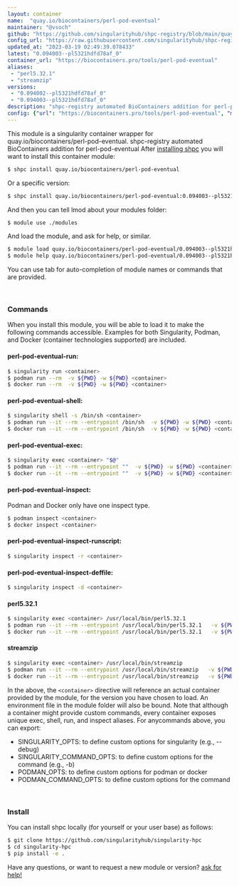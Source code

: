 ```yaml
---
layout: container
name:  "quay.io/biocontainers/perl-pod-eventual"
maintainer: "@vsoch"
github: "https://github.com/singularityhub/shpc-registry/blob/main/quay.io/biocontainers/perl-pod-eventual/container.yaml"
config_url: "https://raw.githubusercontent.com/singularityhub/shpc-registry/main/quay.io/biocontainers/perl-pod-eventual/container.yaml"
updated_at: "2023-03-19 02:49:39.078433"
latest: "0.094003--pl5321hdfd78af_0"
container_url: "https://biocontainers.pro/tools/perl-pod-eventual"
aliases:
 - "perl5.32.1"
 - "streamzip"
versions:
 - "0.094002--pl5321hdfd78af_0"
 - "0.094003--pl5321hdfd78af_0"
description: "shpc-registry automated BioContainers addition for perl-pod-eventual"
config: {"url": "https://biocontainers.pro/tools/perl-pod-eventual", "maintainer": "@vsoch", "description": "shpc-registry automated BioContainers addition for perl-pod-eventual", "latest": {"0.094003--pl5321hdfd78af_0": "sha256:666c73d04261a444d1c687cb08c6d350d005376e1b8bf32343b3758682c96deb"}, "tags": {"0.094002--pl5321hdfd78af_0": "sha256:09deb30d169b1bb3656c42b158c8c7aef0163a3ab3db38d64ad9118973e2ca6f", "0.094003--pl5321hdfd78af_0": "sha256:666c73d04261a444d1c687cb08c6d350d005376e1b8bf32343b3758682c96deb"}, "docker": "quay.io/biocontainers/perl-pod-eventual", "aliases": {"perl5.32.1": "/usr/local/bin/perl5.32.1", "streamzip": "/usr/local/bin/streamzip"}}
---
```


This module is a singularity container wrapper for quay.io/biocontainers/perl-pod-eventual.
shpc-registry automated BioContainers addition for perl-pod-eventual
After [installing shpc](#install) you will want to install this container module:


```bash
$ shpc install quay.io/biocontainers/perl-pod-eventual
```

Or a specific version:

```bash
$ shpc install quay.io/biocontainers/perl-pod-eventual:0.094003--pl5321hdfd78af_0
```

And then you can tell lmod about your modules folder:

```bash
$ module use ./modules
```

And load the module, and ask for help, or similar.

```bash
$ module load quay.io/biocontainers/perl-pod-eventual/0.094003--pl5321hdfd78af_0
$ module help quay.io/biocontainers/perl-pod-eventual/0.094003--pl5321hdfd78af_0
```

You can use tab for auto-completion of module names or commands that are provided.

<br>

### Commands

When you install this module, you will be able to load it to make the following commands accessible.
Examples for both Singularity, Podman, and Docker (container technologies supported) are included.

#### perl-pod-eventual-run:

```bash
$ singularity run <container>
$ podman run --rm  -v ${PWD} -w ${PWD} <container>
$ docker run --rm  -v ${PWD} -w ${PWD} <container>
```

#### perl-pod-eventual-shell:

```bash
$ singularity shell -s /bin/sh <container>
$ podman run --it --rm --entrypoint /bin/sh  -v ${PWD} -w ${PWD} <container>
$ docker run --it --rm --entrypoint /bin/sh  -v ${PWD} -w ${PWD} <container>
```

#### perl-pod-eventual-exec:

```bash
$ singularity exec <container> "$@"
$ podman run --it --rm --entrypoint ""  -v ${PWD} -w ${PWD} <container> "$@"
$ docker run --it --rm --entrypoint ""  -v ${PWD} -w ${PWD} <container> "$@"
```

#### perl-pod-eventual-inspect:

Podman and Docker only have one inspect type.

```bash
$ podman inspect <container>
$ docker inspect <container>
```

#### perl-pod-eventual-inspect-runscript:

```bash
$ singularity inspect -r <container>
```

#### perl-pod-eventual-inspect-deffile:

```bash
$ singularity inspect -d <container>
```


#### perl5.32.1

```bash
$ singularity exec <container> /usr/local/bin/perl5.32.1
$ podman run --it --rm --entrypoint /usr/local/bin/perl5.32.1   -v ${PWD} -w ${PWD} <container> -c " $@"
$ docker run --it --rm --entrypoint /usr/local/bin/perl5.32.1   -v ${PWD} -w ${PWD} <container> -c " $@"
```


#### streamzip

```bash
$ singularity exec <container> /usr/local/bin/streamzip
$ podman run --it --rm --entrypoint /usr/local/bin/streamzip   -v ${PWD} -w ${PWD} <container> -c " $@"
$ docker run --it --rm --entrypoint /usr/local/bin/streamzip   -v ${PWD} -w ${PWD} <container> -c " $@"
```



In the above, the `<container>` directive will reference an actual container provided
by the module, for the version you have chosen to load. An environment file in the
module folder will also be bound. Note that although a container
might provide custom commands, every container exposes unique exec, shell, run, and
inspect aliases. For anycommands above, you can export:

 - SINGULARITY_OPTS: to define custom options for singularity (e.g., --debug)
 - SINGULARITY_COMMAND_OPTS: to define custom options for the command (e.g., -b)
 - PODMAN_OPTS: to define custom options for podman or docker
 - PODMAN_COMMAND_OPTS: to define custom options for the command

<br>

### Install

You can install shpc locally (for yourself or your user base) as follows:

```bash
$ git clone https://github.com/singularityhub/singularity-hpc
$ cd singularity-hpc
$ pip install -e .
```

Have any questions, or want to request a new module or version? [ask for help!](https://github.com/singularityhub/singularity-hpc/issues)